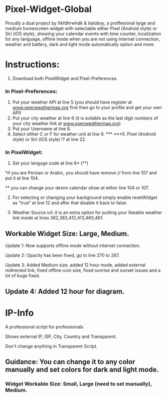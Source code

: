 # Pixel-Widget-Global


Proudly a dual project by Xkfdhrwhdk & italoboy, a proffesional large and medium homescreen widget with selectable either Pixel (Android style) or Siri (iOS style), showing your calendar events with time counter, localization for any language, offline mode when you are not using internet connection, weather and battery, dark and light mode automatically option and more.

# Instructions:

1. Download both PixelWidget and Pixel-Preferences. 
### In Pixel-Preferences:

1. Put your weather API at line 5 (you should have register at www.openweathermap.org first then go to your profile and get your own API)
2. Put your city weather at line 6 (it is avilable as the last digit numbers of your city weather link at www.openweathermap.org)
3. Put your Username at line 8.
4. Select either C or F for weather unit at line 9.
*** ***5. Pixel (Android style) or Siri (iOS style) !? at line 22.

### In PixelWidget:

1. Set your languge code at line 6* (**)

*if you are Persian or Arabic, you should have remove *//* from line 107 and put it at line 104. 

** you can change your desire calendar show at either line 104 or 107. 

2. For selecting or changing your background simply enable resetWidget as "true" at line 12 and after that disable it back to false.

3. Weather Source url: it is an extra option for putting your likeable weather link inside at lines 382,383,412,413,460,461.



## Workable Widget Size: Large, Medium.









Update 1: Now supports offline mode without internet connection.

Update 2: Opacity has been fixed, go to line 270 to 287.

Update 3: Added Medium size, added 12 hour mode, added external  redirected link, fixed offline icon size, fixed sunrise and sunset issues and a lot of bugs fixed. 

## Update 4: Added 12 hour for diagram.






# IP-Info
A professional script for professionals

Shows external IP, ISP, City, Country and Transparent.

Don't change anything in Transparent Script.

## Guidance: You can change it to any color manually and set colors for dark and light mode.

### Widget Workable Size: Small, Large (need to set manually), Medium.

